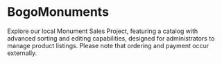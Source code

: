 # BogoMonuments
Explore our local Monument Sales Project, featuring a catalog with advanced sorting and editing capabilities, designed for administrators to manage product listings. Please note that ordering and payment occur externally.
